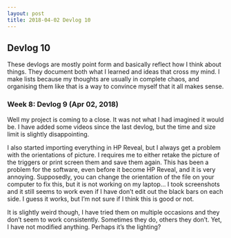 ```yaml
---
layout: post
title: 2018-04-02 Devlog 10
---
```


## Devlog 10

These devlogs are mostly point form and basically reflect how I think about things. They document both what I learned and ideas that cross my mind. I make lists because my thoughts are usually in complete chaos, and organising them like that is a way to convince myself that it all makes sense.

### Week 8: Devlog 9 (Apr 02, 2018)

Well my project is coming to a close. It was not what I had imagined it would be. I have added some videos since the last devlog, but the time and size limit is slightly disappointing.  

I also started importing everything in HP Reveal, but I always get a problem with the orientations of picture. I requires me to either retake the picture of the triggers or print screen them and save them again. This has been a problem for the software, even before it become HP Reveal, and it is very annoying. Supposedly, you can change the orientation of the file on your computer to fix this, but it is not working on my laptop… I took screenshots  and it still seems to work even if I have don’t edit out the black bars on each side. I guess it works, but I’m not sure if I think this is good or not.

It is slightly weird though, I have tried them on multiple occasions and they don’t seem to work consistently. Sometimes they do, others they don’t. Yet, I have not modified anything. Perhaps it’s the lighting?

